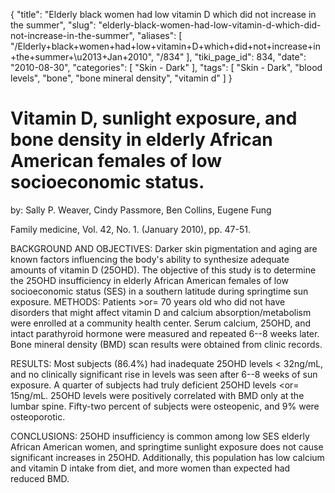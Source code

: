 {
    "title": "Elderly black women had low vitamin D which did not increase in the summer",
    "slug": "elderly-black-women-had-low-vitamin-d-which-did-not-increase-in-the-summer",
    "aliases": [
        "/Elderly+black+women+had+low+vitamin+D+which+did+not+increase+in+the+summer+\u2013+Jan+2010",
        "/834"
    ],
    "tiki_page_id": 834,
    "date": "2010-08-30",
    "categories": [
        "Skin - Dark"
    ],
    "tags": [
        "Skin - Dark",
        "blood levels",
        "bone",
        "bone mineral density",
        "vitamin d"
    ]
}


# Vitamin D, sunlight exposure, and bone density in elderly African American females of low socioeconomic status.

by: Sally P. Weaver, Cindy Passmore, Ben Collins, Eugene Fung

Family medicine, Vol. 42, No. 1. (January 2010), pp. 47-51.

BACKGROUND AND OBJECTIVES: Darker skin pigmentation and aging are known factors influencing the body's ability to synthesize adequate amounts of vitamin D (25OHD). The objective of this study is to determine the 25OHD insufficiency in elderly African American females of low socioeconomic status (SES) in a southern latitude during springtime sun exposure. METHODS: Patients >or= 70 years old who did not have disorders that might affect vitamin D and calcium absorption/metabolism were enrolled at a community health center. Serum calcium, 25OHD, and intact parathyroid hormone were measured and repeated 6--8 weeks later. Bone mineral density (BMD) scan results were obtained from clinic records. 

RESULTS: Most subjects (86.4%) had inadequate 25OHD levels < 32ng/mL, and no clinically significant rise in levels was seen after 6--8 weeks of sun exposure. A quarter of subjects had truly deficient 25OHD levels <or= 15ng/mL. 25OHD levels were positively correlated with BMD only at the lumbar spine. Fifty-two percent of subjects were osteopenic, and 9% were osteoporotic. 

CONCLUSIONS: 25OHD insufficiency is common among low SES elderly African American women, and springtime sunlight exposure does not cause significant increases in 25OHD. Additionally, this population has low calcium and vitamin D intake from diet, and more women than expected had reduced BMD.